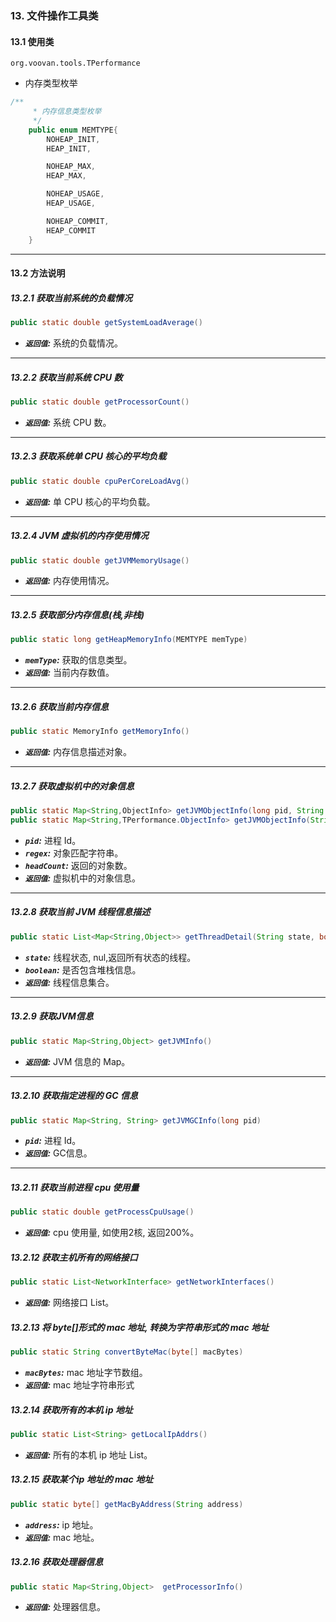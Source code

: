 ### 13. 文件操作工具类
#### 13.1 使用类
`org.voovan.tools.TPerformance`

- 内存类型枚举

```java
/**
	 * 内存信息类型枚举
	 */
	public enum MEMTYPE{
		NOHEAP_INIT,
		HEAP_INIT,

		NOHEAP_MAX,
		HEAP_MAX,

		NOHEAP_USAGE,
		HEAP_USAGE,

		NOHEAP_COMMIT,
		HEAP_COMMIT
	}

```

---------------------------

#### 13.2 方法说明
##### 13.2.1 获取当前系统的负载情况
```java
public static double getSystemLoadAverage()
```

 - ***`返回值`:*** 系统的负载情况。

---------------------------

##### 13.2.2 获取当前系统 CPU 数
```java
public static double getProcessorCount()
```

 - ***`返回值`:*** 系统 CPU 数。

---------------------------


##### 13.2.3 获取系统单 CPU 核心的平均负载
```java
public static double cpuPerCoreLoadAvg()
```

 - ***`返回值`:***  单 CPU 核心的平均负载。

---------------------------

##### 13.2.4 JVM 虚拟机的内存使用情况
```java
public static double getJVMMemoryUsage()
```

 - ***`返回值`:***  内存使用情况。

---------------------------


##### 13.2.5 获取部分内存信息(栈,非栈)
```java
public static long getHeapMemoryInfo(MEMTYPE memType)
```
 - ***`memType`:*** 获取的信息类型。
 - ***`返回值`:***  当前内存数值。

---------------------------

##### 13.2.6 获取当前内存信息
```java
public static MemoryInfo getMemoryInfo()
```

 - ***`返回值`:***  内存信息描述对象。

---------------------------

##### 13.2.7 获取虚拟机中的对象信息
```java
public static Map<String,ObjectInfo> getJVMObjectInfo(long pid, String regex, Integer headCount)  throws IOException
public static Map<String,TPerformance.ObjectInfo> getJVMObjectInfo(String regex, int headCount)
```
 - ***`pid`:***  进程 Id。
 - ***`regex`:***  对象匹配字符串。
 - ***`headCount`:***  返回的对象数。
 - ***`返回值`:***  虚拟机中的对象信息。

---------------------------

##### 13.2.8 获取当前 JVM 线程信息描述
```java
public static List<Map<String,Object>> getThreadDetail(String state, boolean withStack)
```

 - ***`state`:***  线程状态, nul,返回所有状态的线程。
 - ***`boolean`:***  是否包含堆栈信息。
 - ***`返回值`:***  线程信息集合。

---------------------------

##### 13.2.9 获取JVM信息
```java
public static Map<String,Object> getJVMInfo()
```
 - ***`返回值`:***  JVM 信息的 Map。

---------------------------

##### 13.2.10 获取指定进程的 GC 信息
```java
public static Map<String, String> getJVMGCInfo(long pid)
```
 - ***`pid`:***  进程 Id。
 - ***`返回值`:***  GC信息。



---------------------------

##### 13.2.11 获取当前进程 cpu 使用量
```java
public static double getProcessCpuUsage()
```
 - ***`返回值`:***   cpu 使用量, 如使用2核, 返回200%。

##### 13.2.12 获取主机所有的网络接口
```java
public static List<NetworkInterface> getNetworkInterfaces()
```
 - ***`返回值`:***  网络接口 List。

 ##### 13.2.13 将 byte[]形式的 mac 地址, 转换为字符串形式的 mac 地址
```java
public static String convertByteMac(byte[] macBytes)
```
 - ***`macBytes`:***  mac 地址字节数组。
 - ***`返回值`:***  mac 地址字符串形式

##### 13.2.14 获取所有的本机 ip 地址
```java
public static List<String> getLocalIpAddrs()
```
 - ***`返回值`:***  所有的本机 ip 地址 List。

##### 13.2.15 获取某个ip 地址的 mac 地址
```java
public static byte[] getMacByAddress(String address)
```
 - ***`address`:***  ip 地址。
 - ***`返回值`:***  mac 地址。

##### 13.2.16 获取处理器信息
```java
public static Map<String,Object>  getProcessorInfo()
```
 - ***`返回值`:***  处理器信息。







